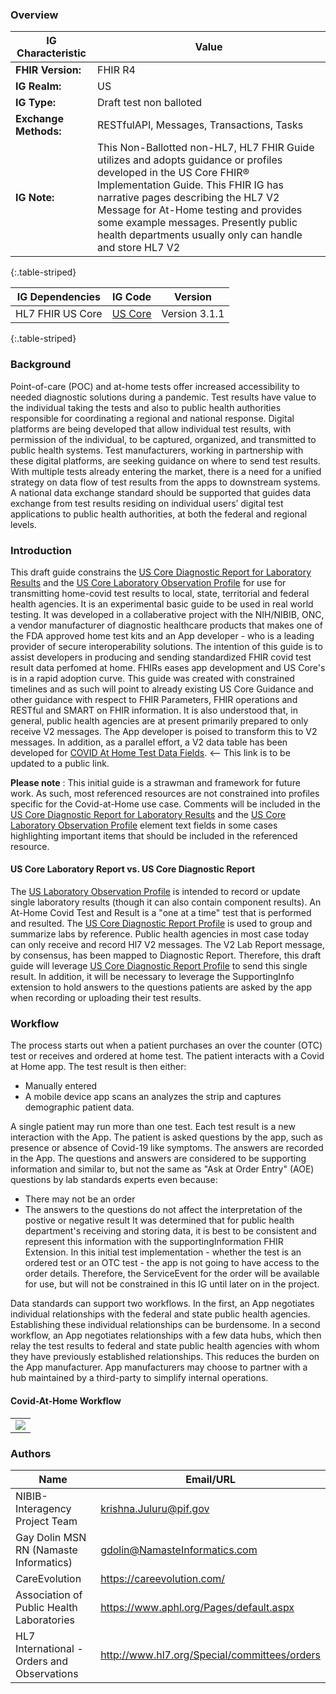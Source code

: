 ### Overview

|IG Characteristic  | 	Value |
|------------------------------------------------------|--------------------------------------------|
|**FHIR Version:** |	FHIR R4 |
|**IG Realm:** |	US |
|**IG Type:** |	Draft test non balloted |
|**Exchange Methods:** |	RESTfulAPI, Messages, Transactions,  Tasks |
|**IG Note:** |	This Non-Ballotted non-HL7, HL7 FHIR Guide utilizes and adopts guidance or profiles developed in the US Core FHIR&reg; Implementation Guide. This FHIR IG has narrative pages describing the HL7 V2 Message for At-Home testing and provides some example messages. Presently public health departments usually only can handle and store HL7 V2|
{:.table-striped}

|IG Dependencies         |  IG Code     	| Version                  	|
|----------------------------------|-------------------------|---------------|
| HL7 FHIR US Core           	|  [US Core](https://www.hl7.org/fhir/us/core/)            	| Version 3.1.1|
{:.table-striped}


### Background

Point-of-care (POC) and at-home tests offer increased accessibility to needed diagnostic solutions during a pandemic. Test results have value to the individual taking the tests and also to public health authorities responsible for coordinating a regional and national response. Digital platforms are being developed that allow individual test results, with permission of the individual, to be captured, organized, and transmitted to public health systems. Test manufacturers, working in partnership with these digital platforms, are seeking guidance on where to send test results. With multiple tests already entering the market, there is a need for a unified strategy on data flow of test results from the apps to downstream systems. A national data exchange standard should be supported that guides data exchange from test results residing on individual users’ digital test applications to public health authorities, at both the federal and regional levels.  

### Introduction

This draft guide constrains the [US Core Diagnostic Report for Laboratory Results](http://hl7.org/fhir/us/core/StructureDefinition/us-core-diagnosticreport-lab) and the  [US Core Laboratory Observation Profile](http://hl7.org/fhir/us/core/StructureDefinition/us-core-observation-lab) for use for transmitting home-covid test results to local, state, territorial and federal health agencies. It is an experimental basic guide to be used in real world testing. It was developed in a collaberative project with the NIH/NIBIB, ONC, a vendor manufacturer of diagnostic healthcare products that makes one of the FDA approved home test kits and an App developer - who is a leading provider of secure interoperability solutions. The intention of this guide is to assist developers in producing and sending standardized FHIR covid test result data perfomed at home. FHIRs eases app development and US Core's is in a rapid adoption curve. This guide was created with constrained timelines and as such will point to already existing US Core Guidance and other guidance with respect to FHIR Parameters, FHIR operations and RESTful and SMART on FHIR information.
It is also understood that, in general, public health agencies are at present primarily prepared to only receive V2 messages. The App developer is poised to transform this to V2 messages. In addition, as a parallel effort, a V2 data table has been developed for [COVID At Home Test Data Fields](https://nih.sharepoint.com/sites/NIBIB-InteragencyCOVIDTestResultDataFlow/SitePages/COVID-At-Home-Test-Data-Fields.aspx). <-- This link is to be updated to a public link.

**Please note** : This initial guide is a strawman and framework for future work. As such, most referenced resources are not constrained into profiles specific for the Covid-at-Home use case. Comments will be included in the [US Core Diagnostic Report for Laboratory Results](http://hl7.org/fhir/us/core/StructureDefinition/us-core-diagnosticreport-lab) and the  [US Core Laboratory Observation Profile](http://hl7.org/fhir/us/core/StructureDefinition/us-core-observation-lab) element text fields in some cases highlighting important items that should be included in the referenced resource.

#### US Core Laboratory Report vs. US Core Diagnostic Report

The [US Laboratory Observation Profile](http://hl7.org/fhir/us/core/StructureDefinition/us-core-observation-lab) is intended to record or update single laboratory results (though it can also contain component results). An At-Home Covid Test and Result is a "one at a time" test that is performed and resulted.  The [US Core Diagnostic Report Profile](http://hl7.org/fhir/us/core/StructureDefinition/us-core-diagnosticreport-lab) is used to group and summarize labs by reference. Public health agencies in most case today can only receive and record Hl7 V2 messages. The V2 Lab Report message, by consensus, has been mapped to Diagnostic Report. Therefore, this draft guide will leverage [US Core Diagnostic Report Profile](http://hl7.org/fhir/us/core/StructureDefinition/us-core-diagnosticreport-lab) to send this single result. In addition, it will be necessary to leverage the SupportingInfo extension to hold answers to the questions patients are asked by the app when recording or uploading their test results.

### Workflow

The process starts out when a patient purchases an over the counter (OTC) test or receives and ordered at home test. The patient interacts with a Covid at Home app. The test result is then either:
* Manually entered
* A mobile device app scans an analyzes the strip and captures demographic patient data.

A single patient may run more than one test. Each test result is a new interaction with the App.
The patient is asked questions by the app, such as presence or absence of Covid-19 like symptoms. The answers are recorded in the App. The questions and answers are considered to be supporting information and similar to, but not the same as "Ask at Order Entry" (AOE) questions by lab standards experts even because:
* There may not be an order
* The answers to the questions do not affect the interpretation of the postive or negative result
It was determined that for public health department's receiving and storing data, it is best to be consistent and represent this information with the supportingInformation FHIR Extension.
In this initial test implementation - whether the test is an ordered test or an OTC test - the app is not going to have access to the order details. Therefore, the ServiceEvent for the order will be available for use, but will not be constrained in this IG until later on in the project.

Data standards can support two workflows. In the first, an App negotiates individual relationships with the federal and state public health agencies. Establishing these individual relationships can be burdensome. In a second workflow, an App negotiates relationships with a few data hubs, which then relay the test results to federal and state public health agencies with whom they have previously established relationships. This reduces the burden on the App manufacturer. App manufacturers may choose to partner with a hub maintained by a third-party to simplify internal operations. 

#### Covid-At-Home Workflow
<table><tr><td><img src="CovidAtHomeworkflow.png" /></td></tr></table>



### Authors

<table>
<thead>
<tr>
<th>Name</th>
<th>Email/URL</th>
</tr>
</thead>
<tbody>
<tr>
<td>NIBIB-Interagency Project Team</td>
<td><a href="mailto:krishna.Juluru@pif.gov">krishna.Juluru@pif.gov</a></td>
</tr>
<tr>
<td>Gay Dolin MSN RN (Namaste Informatics)</td>
<td><a href="mailto:gdolin@NamasteInformatics.com">gdolin@NamasteInformatics.com</a></td>
</tr>
<tr>
<td>CareEvolution</td>
<td><a href="https://careevolution.com/" target="_new">https://careevolution.com/</a></td>
</tr>
<tr>
<td>Association of Public Health Laboratories</td>
<td><a href="https://www.aphl.org/Pages/default.aspx" target="_new">https://www.aphl.org/Pages/default.aspx</a></td>
</tr>
<tr>
<td>HL7 International - Orders and Observations</td>
<td><a href="http://www.hl7.org/Special/committees/orders" target="_new">http://www.hl7.org/Special/committees/orders</a></td>
</tr>
</tbody>
</table>


